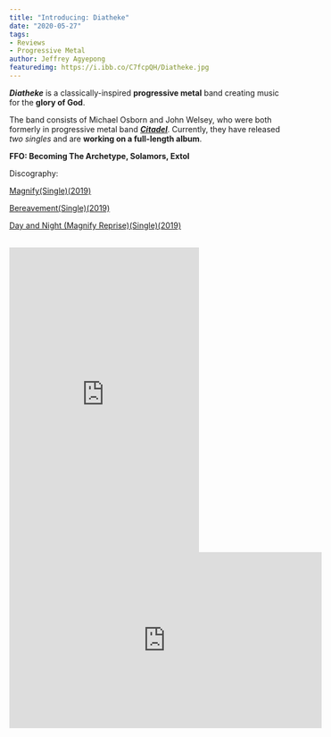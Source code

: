 ```yaml
---
title: "Introducing: Diatheke"
date: "2020-05-27"
tags:
- Reviews
- Progressive Metal
author: Jeffrey Agyepong
featuredimg: https://i.ibb.co/C7fcpQH/Diatheke.jpg
---
```


_**Diatheke**_ is a classically-inspired **progressive metal** band creating music for the **glory of God**.

The band consists of Michael Osborn and John Welsey, who were both formerly in progressive metal band _**[Citadel](https://citadelbandpage.bandcamp.com/album/the-velvet-tigris)**_. Currently, they have released _two singles_ and are **working on a full-length album**.

**FFO: Becoming The Archetype, Solamors, Extol**

Discography:

[Magnify(Single)(2019)](https://diatheke.bandcamp.com/album/magnify)

[Bereavement(Single)(2019)](https://diatheke.bandcamp.com/album/bereavement) 

[Day and Night (Magnify Reprise)(Single)(2019)](https://diatheke.bandcamp.com/track/day-and-night-magnify-reprise)

<br>

<iframe style="border: 0; width: 340px; height: 545px;" src="https://bandcamp.com/EmbeddedPlayer/album=3061758305/size=large/bgcol=333333/linkcol=0f91ff/transparent=true/" seamless><a href="https://diatheke.bandcamp.com/album/magnify">Magnify by Diatheke</a></iframe>

<br>

<div class="video-container"><iframe src="https://www.youtube.com/embed/PamhkWwRNe0" width="560" height="315" frameborder="0"></iframe></div>

<br>

#### 
